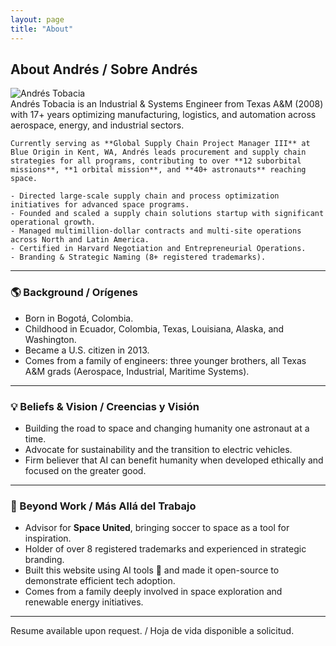 ```yaml
---
layout: page
title: "About"
---
```


## About Andrés / Sobre Andrés

<div class="flex flex-col md:flex-row items-center md:items-start gap-6 mt-4 px-2">
  <img src="{{ site.baseurl }}/Andres%20Tobacia%20Blue%20Origin.jpg" alt="Andrés Tobacia" class="w-40 sm:w-56 md:w-64 rounded-lg shadow-lg mx-auto md:mx-0">

  <div class="text-center md:text-left">
    Andrés Tobacia is an Industrial & Systems Engineer from Texas A&M (2008) with 17+ years optimizing manufacturing, logistics, and automation across aerospace, energy, and industrial sectors.  

    Currently serving as **Global Supply Chain Project Manager III** at Blue Origin in Kent, WA, Andrés leads procurement and supply chain strategies for all programs, contributing to over **12 suborbital missions**, **1 orbital mission**, and **40+ astronauts** reaching space.  

    - Directed large-scale supply chain and process optimization initiatives for advanced space programs.  
    - Founded and scaled a supply chain solutions startup with significant operational growth.  
    - Managed multimillion-dollar contracts and multi-site operations across North and Latin America.  
    - Certified in Harvard Negotiation and Entrepreneurial Operations.  
    - Branding & Strategic Naming (8+ registered trademarks).  
  </div>
</div>

---

### 🌎 Background / Orígenes

- Born in Bogotá, Colombia.
- Childhood in Ecuador, Colombia, Texas, Louisiana, Alaska, and Washington.  
- Became a U.S. citizen in 2013.  
- Comes from a family of engineers: three younger brothers, all Texas A&M grads (Aerospace, Industrial, Maritime Systems).  

---

### 💡 Beliefs & Vision / Creencias y Visión

- Building the road to space and changing humanity one astronaut at a time.  
- Advocate for sustainability and the transition to electric vehicles.  
- Firm believer that AI can benefit humanity when developed ethically and focused on the greater good.  

---

### 🌟 Beyond Work / Más Allá del Trabajo

- Advisor for **Space United**, bringing soccer to space as a tool for inspiration.  
- Holder of over 8 registered trademarks and experienced in strategic branding.  
- Built this website using AI tools 🤖 and made it open-source to demonstrate efficient tech adoption.  
- Comes from a family deeply involved in space exploration and renewable energy initiatives.  

---

<p class="text-sm mt-4 italic text-gray-400">Resume available upon request. / Hoja de vida disponible a solicitud.</p>

